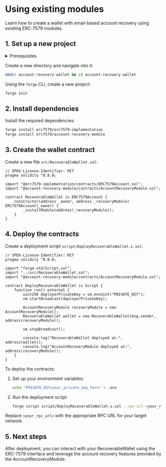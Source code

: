 # Using existing modules

<div style={{fontSize: '1.2em'}}>
Learn how to create a wallet with email-based account recovery using existing ERC-7579 modules.
</div>

## 1. Set up a new project

<details>
<summary>Prerequisites</summary>

Ensure you have the following installed on your machine:

- **Foundry**: Check the installation instructions [here](https://book.getfoundry.sh/getting-started/installation.html).

</details>

Create a new directory and navigate into it:

```bash
mkdir account-recovery-wallet && cd account-recovery-wallet
```

Using the `forge` CLI, create a new project:

```bash
forge init
```

## 2. Install dependencies

Install the required dependencies:

```bash
forge install erc7579/erc7579-implementation
forge install erc7579/account-recovery-module
```

## 3. Create the wallet contract

Create a new file `src/RecoverableWallet.sol`:

```solidity:src/RecoverableWallet.sol
// SPDX-License-Identifier: MIT
pragma solidity ^0.8.0;

import "@erc7579-implementation/contracts/ERC7579Account.sol";
import "@account-recovery-module/contracts/AccountRecoveryModule.sol";

contract RecoverableWallet is ERC7579Account {
    constructor(address _owner, address _recoveryModule) ERC7579Account(_owner) {
        _installModule(address(_recoveryModule));
    }
}
```

## 4. Deploy the contracts

Create a deployment script `script/DeployRecoverableWallet.s.sol`:

```solidity:script/DeployRecoverableWallet.s.sol
// SPDX-License-Identifier: MIT
pragma solidity ^0.8.0;

import "forge-std/Script.sol";
import "../src/RecoverableWallet.sol";
import "@account-recovery-module/contracts/AccountRecoveryModule.sol";

contract DeployRecoverableWallet is Script {
    function run() external {
        uint256 deployerPrivateKey = vm.envUint("PRIVATE_KEY");
        vm.startBroadcast(deployerPrivateKey);

        AccountRecoveryModule recoveryModule = new AccountRecoveryModule();
        RecoverableWallet wallet = new RecoverableWallet(msg.sender, address(recoveryModule));

        vm.stopBroadcast();

        console.log("RecoverableWallet deployed at:", address(wallet));
        console.log("AccountRecoveryModule deployed at:", address(recoveryModule));
    }
}
```

To deploy the contracts:

1. Set up your environment variables:
   ```bash
   echo "PRIVATE_KEY=your_private_key_here" > .env
   ```

2. Run the deployment script:
   ```bash
   forge script script/DeployRecoverableWallet.s.sol --rpc-url <your_rpc_url> --broadcast
   ```

Replace `<your_rpc_url>` with the appropriate RPC URL for your target network.

## 5. Next steps

After deployment, you can interact with your RecoverableWallet using the ERC-7579 interface and leverage the account recovery features provided by the AccountRecoveryModule.
